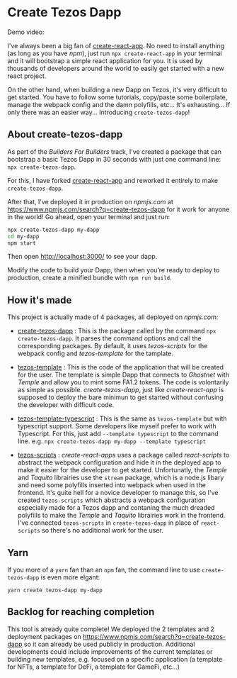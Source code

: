 # Create Tezos Dapp

Demo video:

I've always been a big fan of [create-react-app](https://github.com/facebook/create-react-app). No need to install anything (as long as you have *npm*), just run `npx create-react-app` in your terminal and it will bootstrap a simple react application for you. It is used by thousands of developers around the world to easily get started with a new react project.

On the other hand, when building a new Dapp on Tezos, it's very difficult to get started. You have to follow some tutorials, copy/paste some boilerplate, manage the webpack config and the damn polyfills, etc... It's exhausting... If only there was an easier way... Introducing `create-tezos-dapp`!

## About create-tezos-dapp

As part of the _Builders For Builders_ track, I've created a package that can bootstrap a basic Tezos Dapp in 30 seconds with just one command line: `npx create-tezos-dapp`.

For this, I have forked [create-react-app](https://github.com/facebook/create-react-app) and reworked it entirely to make `create-tezos-dapp`.

After that, I've deployed it in production on *npmjs.com* at https://www.npmjs.com/search?q=create-tezos-dapp for it work for anyone in the world! Go ahead, open your terminal and just run:

```sh
npx create-tezos-dapp my-dapp
cd my-dapp
npm start
```

Then open [http://localhost:3000/](http://localhost:3000/) to see your dapp.

Modify the code to build your Dapp, then when you’re ready to deploy to production, create a minified bundle with `npm run build`.

## How it's made
This project is actually made of 4 packages, all deployed on *npmjs.com*:

- [create-tezos-dapp](https://www.npmjs.com/package/create-tezos-dapp) : This is the package called by the command `npx create-tezos-dapp`. It parses the command options and call the corresponding packages. By default, it uses *tezos-scripts* for the webpack config and *tezos-template* for the tamplate.

- [tezos-template](https://www.npmjs.com/package/tezos-template) : This is the code of the application that will be created for the user. The template is simple Dapp that connects to *Ghostnet* with *Temple* and allow you to mint some FA1.2 tokens. The code is volontarily as simple as possible. *create-tezos-dapp*, just like *create-react-app* is supposed to deploy the bare minimun to get started without confusing the developer with difficult code.


- [tezos-template-typescript](https://www.npmjs.com/package/tezos-template-typescript) : This is the same as `tezos-template` but with typescript support. Some developers like myself prefer to work with Typescript. For this, just add `--template typescript` to the command line. e.g. `npx create-tezos-dapp my-dapp --template typescript`

- [tezos-scripts](https://www.npmjs.com/package/tezos-scripts) : *create-react-apps* uses a package called *react-scripts* to abstract the webpack configuration and hide it in the deployed app to make it easier for the developer to get started. Unfortunatly, the *Temple* and *Taquito* librairies use the `stream` package, which is a node.js libary and need some polyfills inserted into webpack when used in the frontend. It's quite hell for a novice developer to manage this, so I've created `tezos-scripts` which abstracts a webpack configuration especially made for a Tezos dapp and contaning the much dreaded polyfills to make the *Temple* and *Taquito* librairies work in the frontend. I've connected `tezos-scripts` in `create-tezos-dapp` in place of `react-scripts` so there's no additional work for the user. 

## Yarn

If you more of a `yarn` fan than an `npm` fan, the command line to use `create-tezos-dapp` is even more elgant: 

```
yarn create tezos-dapp my-dapp
```

## Backlog for reaching completion

This tool is already quite complete! We deployed the 2 templates and 2 deployment packages on https://www.npmjs.com/search?q=create-tezos-dapp so it can already be used publicly in production. Additional developments could include improvements of the current templates or building new templates, e.g. focused on a specific application (a template for NFTs, a template for DeFi, a template for GameFi, etc...)
